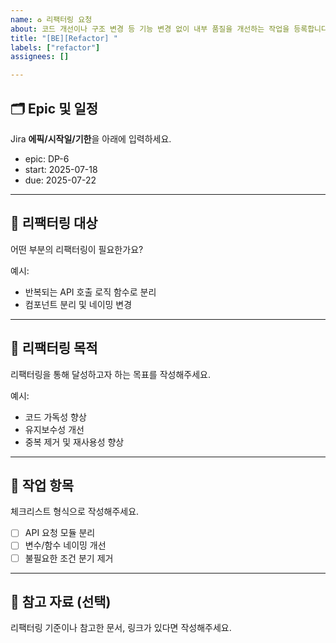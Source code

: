 ```yaml
---
name: ♻️ 리팩터링 요청
about: 코드 개선이나 구조 변경 등 기능 변경 없이 내부 품질을 개선하는 작업을 등록합니다.
title: "[BE][Refactor] "
labels: ["refactor"]
assignees: []

---
```


## 🗂️ Epic 및 일정
Jira **에픽/시작일/기한**을 아래에 입력하세요.

- epic: DP-6
- start: 2025-07-18
- due: 2025-07-22

---

## 📌 리팩터링 대상
어떤 부분의 리팩터링이 필요한가요?

예시:
- 반복되는 API 호출 로직 함수로 분리
- 컴포넌트 분리 및 네이밍 변경

---

## 🎯 리팩터링 목적
리팩터링을 통해 달성하고자 하는 목표를 작성해주세요.

예시:
- 코드 가독성 향상
- 유지보수성 개선
- 중복 제거 및 재사용성 향상

---

## 🧩 작업 항목
체크리스트 형식으로 작성해주세요.

- [ ] API 요청 모듈 분리
- [ ] 변수/함수 네이밍 개선
- [ ] 불필요한 조건 분기 제거

---

## 📎 참고 자료 (선택)
리팩터링 기준이나 참고한 문서, 링크가 있다면 작성해주세요.
